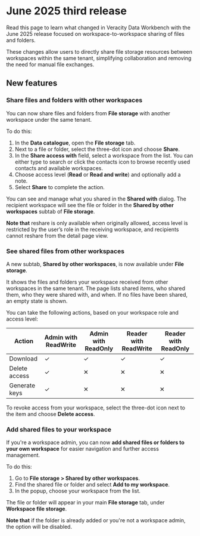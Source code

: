 ﻿---
author: Veracity
description: This is the changelog for the June 2025 B2B file sharing release in Data Workbench.
---

# June 2025 third release

Read this page to learn what changed in Veracity Data Workbench with the June 2025 release focused on workspace-to-workspace sharing of files and folders.

These changes allow users to directly share file storage resources between workspaces within the same tenant, simplifying collaboration and removing the need for manual file exchanges.

## New features

### Share files and folders with other workspaces

You can now share files and folders from **File storage** with another workspace under the same tenant.

To do this:

1. In the **Data catalogue**, open the **File storage** tab.
2. Next to a file or folder, select the three-dot icon and choose **Share**.
3. In the **Share access with** field, select a workspace from the list. You can either type to search or click the contacts icon to browse recently used contacts and available workspaces.
4. Choose access level (**Read** or **Read and write**) and optionally add a note.
5. Select **Share** to complete the action.

You can see and manage what you shared in the **Shared with** dialog. The recipient workspace will see the file or folder in the **Shared by other workspaces** subtab of **File storage**.

**Note that** reshare is only available when originally allowed, access level is restricted by the user’s role in the receiving workspace, and recipients cannot reshare from the detail page view.

### See shared files from other workspaces

A new subtab, **Shared by other workspaces**, is now available under **File storage**.

It shows the files and folders your workspace received from other workspaces in the same tenant. The page lists shared items, who shared them, who they were shared with, and when. If no files have been shared, an empty state is shown.

You can take the following actions, based on your workspace role and access level:

| Action           | Admin with ReadWrite | Admin with ReadOnly | Reader with ReadWrite | Reader with ReadOnly |
|------------------|----------------------|----------------------|------------------------|-----------------------|
| Download         | ✓                    | ✓                    | ✓                      | ✓                     |
| Delete access    | ✓                    | ✕                    | ✕                      | ✕                     |
| Generate keys    | ✓                    | ✕                    | ✕                      | ✕                     |

To revoke access from your workspace, select the three-dot icon next to the item and choose **Delete access**.

### Add shared files to your workspace

If you're a workspace admin, you can now **add shared files or folders to your own workspace** for easier navigation and further access management.

To do this:

1. Go to **File storage > Shared by other workspaces**.
2. Find the shared file or folder and select **Add to my workspace**.
3. In the popup, choose your workspace from the list.

The file or folder will appear in your main **File storage** tab, under **Workspace file storage**.

**Note that** if the folder is already added or you're not a workspace admin, the option will be disabled.
